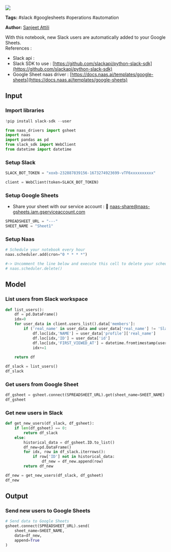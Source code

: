 <a href="https://app.naas.ai/user-redirect/naas/downloader?url=https://raw.githubusercontent.com/jupyter-naas/awesome-notebooks/master/Slack/Slack_Add_new_user_to_Google_Sheets.ipynb" target="_parent"><img src="https://naasai-public.s3.eu-west-3.amazonaws.com/open_in_naas.svg"/></a>

**Tags:** #slack #googlesheets #operations #automation


**Author:** [Sanjeet Attili](https://linkedin.com/in/sanjeet-attili-760bab190/)

With this notebook, new Slack users are automatically added to your Google Sheets.
<br/>References :
- Slack api :
- Slack SDK to use : [https://github.com/slackapi/python-slack-sdk](https://github.com/slackapi/python-slack-sdk)
- Google Sheet naas driver : [https://docs.naas.ai/templates/google-sheets](https://docs.naas.ai/templates/google-sheets)


## Input


### Import libraries



```python
!pip install slack-sdk --user
```


```python
from naas_drivers import gsheet
import naas
import pandas as pd
from slack_sdk import WebClient
from datetime import datetime
```

### Setup Slack



```python
SLACK_BOT_TOKEN = "xoxb-232887839156-1673274923699-vTF6xxxxxxxxxx"
```


```python
client = WebClient(token=SLACK_BOT_TOKEN)
```

### Setup Google Sheets

- Share your sheet with our service account : 🔗 [naas-share@naas-gsheets.iam.gserviceaccount.com](mailto:naas-share@naas-gsheets.iam.gserviceaccount.com)



```python
SPREADSHEET_URL = "---"
SHEET_NAME = "Sheet1"
```

### Setup Naas



```python
# Schedule your notebook every hour
naas.scheduler.add(cron="0 * * * *")

#-> Uncomment the line below and execute this cell to delete your scheduler
# naas.scheduler.delete()
```

## Model


### List users from Slack workspace



```python
def list_users():
    df = pd.DataFrame()
    idx=0
    for user_data in client.users_list().data['members']:
        if ('real_name' in user_data and user_data['real_name'] != 'Slackbot') and not user_data['is_bot']:
            df.loc[idx,'NAME'] = user_data['profile']['real_name']
            df.loc[idx,'ID'] = user_data['id']
            df.loc[idx,'FIRST_VIEWED_AT'] = datetime.fromtimestamp(user_data['updated'])
            idx+=1
    
    return df

df_slack = list_users()
df_slack
```

### Get users from Google Sheet



```python
df_gsheet = gsheet.connect(SPREADSHEET_URL).get(sheet_name=SHEET_NAME)
df_gsheet
```

### Get new users in Slack



```python
def get_new_users(df_slack, df_gsheet):
    if len(df_gsheet) == 0:
        return df_slack
    else:
        historical_data = df_gsheet.ID.to_list()
        df_new=pd.DataFrame()
        for idx, row in df_slack.iterrows():
            if row['ID'] not in historical_data:
                df_new = df_new.append(row)
        return df_new

df_new = get_new_users(df_slack, df_gsheet)
df_new
```

## Output


### Send new users to Google Sheets



```python
# Send data to Google Sheets
gsheet.connect(SPREADSHEET_URL).send(
    sheet_name=SHEET_NAME,
    data=df_new,
	append=True
)
```
